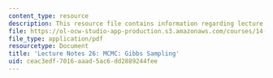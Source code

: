 ```yaml
---
content_type: resource
description: This resource file contains information regarding lecture 26.
file: https://ol-ocw-studio-app-production.s3.amazonaws.com/courses/14-384-time-series-analysis-fall-2013/ceac3edf7016aaad5ac6dd2889244fee_MIT14_384F13_lec26.pdf
file_type: application/pdf
resourcetype: Document
title: 'Lecture Notes 26: MCMC: Gibbs Sampling'
uid: ceac3edf-7016-aaad-5ac6-dd2889244fee
---
```

